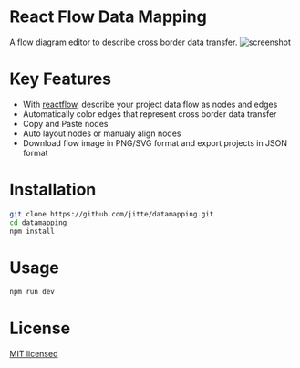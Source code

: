 # React Flow Data Mapping

A flow diagram editor to describe cross border data transfer.
![screenshot](https://github.com/jitte/datamapping/assets/982984/2f25b8ab-61c0-4fe4-8358-d51b0608911a)

# Key Features

- With [reactflow](https://github.com/wbkd/react-flow/), describe your project data flow as nodes and edges
- Automatically color edges that represent cross border data transfer
- Copy and Paste nodes
- Auto layout nodes or manualy align nodes
- Download flow image in PNG/SVG format and export projects in JSON format

# Installation

```bash
git clone https://github.com/jitte/datamapping.git
cd datamapping
npm install
```

# Usage

```bash
npm run dev
```

# License

[MIT licensed](https://github.com/jitte/datamapping/blob/main/LICENSE)
